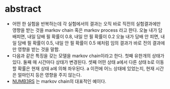 # abstract

- 어떤 한 실험을 반복하는데 각 실험에서의 결과는 오직 바로 직전의
  실험결과에만 영향을 받는 것을 markov chain 혹은 markov process 라고
  한다. 오늘 내가 담배피면, 내일 담배 필 확률이 0.8, 내일 안 필 확률이
  0.2 오늘 내가 담배 안 피면, 내일 담배 필 확률이 0.5, 내일 안 필
  확률이 0.5 예처럼 임의 결과가 바로 전의 결과에만 영향을 받는 것을
  말함.
- 다음과 같은 특징을 갖는 모델을 markov chain이라고 한다.
  첫째 유한개의 상태가 있다. 둘째 매 시간마다
  상태가 변경된다. 셋째 어떤 상태 a에서 다른 상태 b로
  이동할 확률은 현재 상태 a에 의해 좌우된다. a 이전에
  어느 상태에 있었는지, 현재 시간은 얼마인지 등은 영향을 주지 않는다.
- [NUMB3RS](https://algospot.com/judge/problem/read/NUMB3RS)
  는 markov chain의 대표적인 예이다.
  
